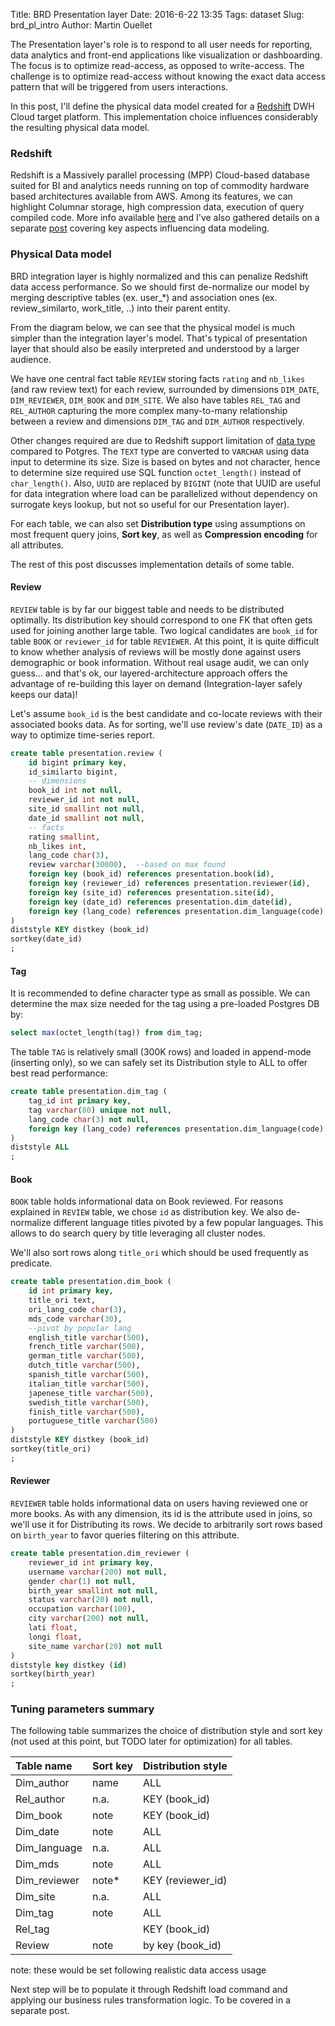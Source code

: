 Title: BRD Presentation layer
Date: 2016-6-22 13:35
Tags: dataset
Slug: brd_pl_intro
Author: Martin Ouellet

The Presentation layer's role is to respond to all user needs for reporting, data analytics and front-end applications like visualization or dashboarding. The focus is to optimize read-access, as opposed to write-access. The challenge is to optimize read-access without knowing the exact data access pattern that will be triggered from users interactions.

In this post, I'll define the physical data model created for a [Redshift](http://amazon.com/redshift) DWH Cloud target platform.  This implementation choice influences considerably the resulting physical data model.

### Redshift

Redshift is a Massively parallel processing (MPP) Cloud-based database suited for BI and analytics needs running on top of commodity hardware based architectures available from AWS.  Among its features, we can highlight Columnar storage, high compression data, execution of query compiled code.  More info available [here](http://docs.aws.amazon.com/redshift/latest/mgmt/welcome.html) and I've also gathered details on a separate [post](http://martin-ouellet.blogspot.co.at/2016/07/redshift-cloud-based-data-warehousing.html) covering key aspects influencing data modeling.


### Physical Data model

BRD integration layer is highly normalized and this can penalize Redshift data access performance.  So we should first de-normalize our model by merging descriptive tables (ex. user_*) and association ones (ex. review_similarto, work_title, ..) into their parent entity.

From the diagram below, we can see that the physical model is much simpler than the integration layer's model. That's typical of presentation layer that should also be easily interpreted and understood by a larger audience.

<show pdm presentation>  

We have one central fact table `REVIEW` storing facts `rating` and `nb_likes` (and raw review text) for each review, surrounded by dimensions `DIM_DATE`, `DIM_REVIEWER`, `DIM_BOOK` and `DIM_SITE`. We also have tables `REL_TAG` and `REL_AUTHOR` capturing the more complex many-to-many relationship between a review and dimensions `DIM_TAG` and `DIM_AUTHOR` respectively.

Other changes required are due to Redshift support limitation of [data type](http://docs.aws.amazon.com/redshift/latest/dg/c_Supported_data_types.html) compared to Potgres. The `TEXT` type are converted to `VARCHAR` using data input to determine its size.  Size is based on bytes and not character, hence to determine size required use SQL function `octet_length()` instead of `char_length()`. Also, `UUID` are replaced by `BIGINT` (note that UUID are useful for data integration where load can be parallelized without dependency on surrogate keys lookup, but not so useful for our Presentation layer).

For each table, we can also set **Distribution type** using assumptions on most frequent query joins, **Sort key**, as well as **Compression encoding** for all attributes.

The rest of this post discusses implementation details of some table.

#### Review

`REVIEW` table is by far our biggest table and needs to be distributed optimally.  Its distribution key should correspond to one FK that often gets used for joining another large table. Two logical candidates are `book_id` for table `BOOK` or `reviewer_id` for table `REVIEWER`.  At this point, it is quite difficult to know whether analysis of reviews will be mostly done against users demographic or book information.  Without real usage audit, we can only guess... and that's ok, our layered-architecture approach offers the advantage of re-building this layer on demand (Integration-layer safely keeps our data)!

Let's assume `book_id` is the best candidate and co-locate reviews with their associated books data. As for sorting, we'll use review's date (`DATE_ID`) as a way to optimize time-series report.

```sql
create table presentation.review (
    id bigint primary key,
    id_similarto bigint,
    -- dimensions
    book_id int not null,
    reviewer_id int not null,
    site_id smallint not null,
    date_id smallint not null,
    -- facts
    rating smallint,
    nb_likes int,
    lang_code char(3),
    review varchar(30000),  --based on max found
    foreign key (book_id) references presentation.book(id),
    foreign key (reviewer_id) references presentation.reviewer(id),
    foreign key (site_id) references presentation.site(id),
    foreign key (date_id) references presentation.dim_date(id),
    foreign key (lang_code) references presentation.dim_language(code)
)
diststyle KEY distkey (book_id)
sortkey(date_id)
;
```

#### Tag

It is recommended to define character type as small as possible. We can determine the max size needed for the tag using a pre-loaded Postgres DB by:

```sql
select max(octet_length(tag)) from dim_tag;
```
The table `TAG` is relatively small (300K rows) and loaded in append-mode (inserting only), so we can safely set its Distribution style to ALL to offer best read performance:   

```sql
create table presentation.dim_tag (
    tag_id int primary key,
    tag varchar(80) unique not null,
    lang_code char(3) not null,
    foreign key (lang_code) references presentation.dim_language(code)
)
diststyle ALL
;
```

#### Book

`BOOK` table holds informational data on Book reviewed. For reasons explained in `REVIEW` table, we chose `id` as distribution key. We also de-normalize different language titles pivoted by a few popular languages. This allows to do search query by title leveraging all cluster nodes.    

We'll also sort rows along `title_ori` which should be used frequently as predicate.     

```sql
create table presentation.dim_book (
    id int primary key,
    title_ori text,
    ori_lang_code char(3),
    mds_code varchar(30),
    --pivot by popular lang
    english_title varchar(500),
    french_title varchar(500),
    german_title varchar(500),
    dutch_title varchar(500),
    spanish_title varchar(500),
    italian_title varchar(500),
    japenese_title varchar(500),
    swedish_title varchar(500),
    finish_title varchar(500),
    portuguese_title varchar(500)
)
diststyle KEY distkey (book_id)
sortkey(title_ori)
;
```

#### Reviewer

`REVIEWER` table holds informational data on users having reviewed one or more books. As with any dimension, its id is the attribute used in joins, so we'll use it for Distributing its rows. We decide to arbitrarily sort rows based on `birth_year` to favor queries filtering on this attribute.     

```sql
create table presentation.dim_reviewer (
    reviewer_id int primary key,
    username varchar(200) not null,
    gender char(1) not null,
    birth_year smallint not null,
    status varchar(20) not null,
    occupation varchar(100),
    city varchar(200) not null,
    lati float,
    longi float,
    site_name varchar(20) not null
)
diststyle key distkey (id)
sortkey(birth_year)
;
```


### Tuning parameters summary

The following table summarizes the choice of distribution style and sort key (not used at this point, but TODO later for optimization) for all tables.

|Table name|Sort key|Distribution style|
|:----|----|----|
|Dim_author| name | ALL |
|Rel_author| n.a. | KEY (book_id) |
|Dim_book| note | KEY (book_id) |
|Dim_date| note | ALL |
|Dim_language| n.a. | ALL |
|Dim_mds| note | ALL |
|Dim_reviewer| note* | KEY (reviewer_id) |
|Dim_site| n.a. | ALL |
|Dim_tag| note | ALL |
|Rel_tag|  |  KEY (book_id) |
|Review| note | by key (book_id) |

note: these would be set following realistic data access usage

Next step will be to populate it through Redshift load command and applying our business rules transformation logic. To be covered in a separate post.
